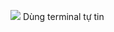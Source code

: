 ![](https://res.cloudinary.com/practicaldev/image/fetch/s--WsP0wEBA--/c_imagga_scale,f_auto,fl_progressive,h_420,q_auto,w_1000/https://dev-to-uploads.s3.amazonaws.com/i/pvb1vbr5k5tirzqxhlp2.jpg) 
Dùng terminal tự tin
